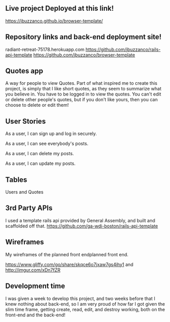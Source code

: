 ## Live project Deployed at this link!
https://jbuzzanco.github.io/browser-template/

## Repository links and back-end deployment site!
radiant-retreat-75178.herokuapp.com
https://github.com/jbuzzanco/rails-api-template
https://github.com/jbuzzanco/browser-template

## Quotes app

A way for people to view Quotes. Part of what inspired me to create this project, is simply that I like short quotes, as
they seem to summarize what you believe in.
You have to be logged in to view the quotes. You can't edit or delete other people's quotes, but if you don't like
yours, then you can choose to delete or edit them!

## User Stories

As a user, I can sign up and log in securely.

As a user, I can see everybody's posts.

As a user, I can delete my posts.

As a user, I can update my posts.

## Tables
Users and Quotes

## 3rd Party APIs

I used a template rails api provided by General Assembly, and built and scaffolded off that.
https://github.com/ga-wdi-boston/rails-api-template

## Wireframes

My wireframes  of the planned front endplanned front end.

https://www.gliffy.com/go/share/skqce6o7jxaw7gs4ihy1
and
http://imgur.com/xDn7fZR


## Development time

I was given a week to develop this project, and two weeks before that I knew nothing about back-end, so I am very proud of how far I got given the slim time frame, getting create, read, edit, and destroy working, both on the front-end and the back-end!
